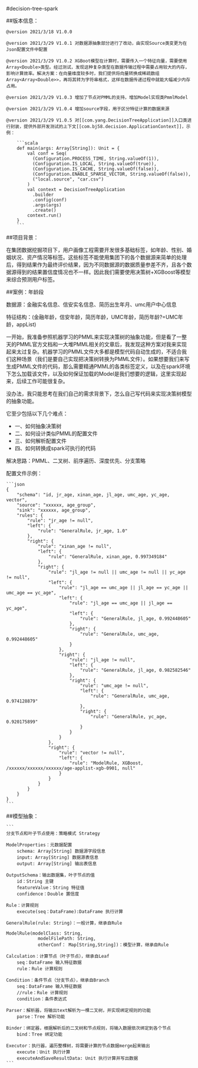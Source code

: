 #decision-tree-spark

##版本信息：

    @version 2021/3/18 V1.0.0

    @version 2021/3/29 V1.0.1 对数据源抽象部分进行了改动，由实现Source类变更为在Json配置文件中配置

    @version 2021/3/29 V1.0.2 XGBoot模型在计算时，需要传入一个特征向量，需要使用Array<Double>类型。经过测试，发现这种复杂类型在数据传输过程中需要占用较大的内存，影响计算效率。解决方案：在向量维度较多时，我们提供将向量转换成稀疏数组Array<Array<Double>>，再将其转为字符串格式，这样在数据传递过程中就能大幅减少内存占用。

    @version 2021/3/29 V1.0.3 增加了节点对PMML的支持，增加Model实现类PmmlModel

    @version 2021/3/29 V1.0.4 增加source字段，用于区分特征计算的数据来源

    @version 2021/3/29 V1.0.5 对[[com.yang.DecisionTreeApplication]]入口类进行封装，提供外部开发测试的上下文[[com.bj58.decision.ApplicationContext]]，示例：

        ```scala
        def main(args: Array[String]): Unit = {
            val conf = Seq(
              (Configuration.PROCESS_TIME, String.valueOf(1)),
              (Configuration.IS_LOCAL, String.valueOf(true)),
              (Configuration.IS_CACHE, String.valueOf(false)),
              (Configuration.ENABLE_SPARSE_VECTOR, String.valueOf(false)),
              ("local.source", "car.csv")
            )
            val context = DecisionTreeApplication
              .builder
              .config(conf)
              .args(args)
              .create()
            context.run()
        }
        ```

##项目背景：

在集团数据挖掘项目下，用户画像工程需要开发很多基础标签，如年龄、性别、婚姻状况、资产情况等标签。这些标签不能使用集团下的各个数据源来简单的处理后，得到结果作为最终评价结果，因为不同数据源的数据质量参差不齐，且各个数据源得到的结果置信度情况也不一样。因此我们需要使用决策树+XGBoost等模型来综合预测用户标签。

##案例：年龄段

数据源：金融实名信息、信安实名信息、简历出生年月、umc用户中心信息

特征结构：(金融年龄，信安年龄，简历年龄，UMC年龄，简历年龄?=UMC年龄，appList)

一开始，我准备参照机器学习的PMML来实现决策树的抽象功能，但是看了一整天的PMML官方文档和一大堆PMML相关的文章后，我发现这种方案对我来实现起来太过复杂。机器学习的PMML文件大多都是模型代码自动生成的，不适合我们这种场景（我们是要自己实现把决策树转换为PMML文件）。如果想要我们来写生成PMML文件的代码，那么需要精通PMML的各类标签定义，以及在spark环境下怎么加载该文件，以及如何保证加载的Model是我们想要的逻辑，这里实现起来，后续工作可能很复杂。

没办法，我只能思考在我们自己的需求背景下，怎么自己写代码来实现决策树模型的抽象功能。

它至少包括以下几个难点：
- 一、如何抽象决策树
- 二、如何设计类似PMML的配置文件
- 三、如何解析配置文件
- 四、如何转换成spark可执行的代码

解决思路：PMML、二叉树、前序遍历、深度优先、分支策略

配置文件示例：

    ```json
    {
        "schema": "id, jr_age, xinan_age, jl_age, umc_age, yc_age, vector",
        "source": "xxxxxx, age_group",
        "sink": "xxxxxx, age_group",
        "rules": {
            "rule": "jr_age != null",
            "left": {
                "rule": "GeneralRule, jr_age, 1.0"
            },
            "right": {
                "rule": "xinan_age != null",
                "left": {
                    "rule": "GeneralRule, xinan_age, 0.997349184"
                },
                "right": {
                    "rule": "jl_age != null || umc_age != null || yc_age != null",
                    "left": {
                        "rule": "jl_age == umc_age || jl_age == yc_age || umc_age == yc_age",
                        "left": {
                            "rule": "jl_age == umc_age || jl_age == yc_age",
                            "left": {
                                "rule": "GeneralRule, jl_age, 0.992448605"
                            },
                            "right": {
                                "rule": "GeneralRule, umc_age, 0.992448605"
                            }
                        },
                        "right": {
                            "rule": "jl_age != null",
                            "left": {
                                "rule": "GeneralRule, jl_age, 0.982582546"
                            },
                            "right": {
                                "rule": "umc_age != null",
                                "left": {
                                    "rule": "GeneralRule, umc_age, 0.974128879"
                                },
                                "right": {
                                    "rule": "GeneralRule, yc_age, 0.920175899"
                                }
                            }
                        }
                    },
                    "right": {
                        "rule": "vector != null",
                        "left": {
                            "rule": "ModelRule, XGBoost, /xxxxxx/xxxxxx/xxxxxx/age-applist-xgb-0901, null"
                        }
                    }
                }
            }
        }
    }
    ```

##模型抽象：

    ```
    分支节点和叶子节点使用：策略模式 Strategy

    ModelProperties：元数据配置
        schema: Array[String] 数据源字段信息
        input: Array[String] 数据源表信息
        output: Array[String] 输出表信息

    OutputSchema：输出数据集，叶子节点的值
        id：String 主键
        featureValue：String 特征值
        confidence：Double 置信度

    Rule：计算规则
        execute(seq：DataFrame):DataFrame 执行计算

    GeneralRule(rule: String)：一般计算，继承自Rule

    ModelRule(modelClass: String,
                modelFilePath: String,
                otherConf： Map[String,String])：模型计算，继承自Rule

    Calculation：计算节点（叶子节点），继承自Leaf
        seq：DataFrame 输入特征数据
        rule：Rule 计算规则

    Condition：条件节点（分支节点），继承自Branch
        seq：DataFrame 输入特征数据
        //rule：Rule 计算规则
        condition：条件表达式

    Parser：解析器，将输出text解析为一棵二叉树，并实现绑定规则的功能
        parse：Tree 解析功能

    Binder：绑定器，根据解析后的二叉树和节点规则，将输入数据依次绑定到各个节点
        bind：Tree 绑定功能

    Executor：执行器，遍历整棵树，将需要计算的节点数据merge起来输出
        execute：Unit 执行计算
        executeAndSaveResultData: Unit 执行计算并写出数据
    ```
